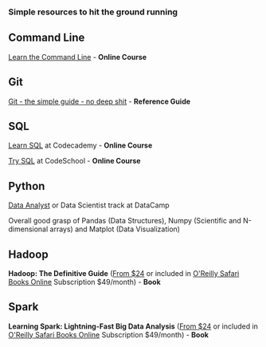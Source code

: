 ### Simple resources to hit the ground running

## Command Line
[Learn the Command Line](https://www.codecademy.com/learn/learn-the-command-line) - **Online Course**

## Git
[Git - the simple guide - no deep shit](http://rogerdudler.github.io/git-guide/) - **Reference Guide**

## SQL
[Learn SQL](https://www.codecademy.com/learn/learn-sql) at Codecademy - **Online Course**

[Try SQL](https://www.codeschool.com/learn/database) at CodeSchool - **Online Course**

## Python
[Data Analyst](https://www.datacamp.com/tracks/data-analyst-with-python) or Data Scientist track at DataCamp

Overall good grasp of Pandas (Data Structures), Numpy (Scientific and N-dimensional arrays) and Matplot (Data Visualization)

## Hadoop
**Hadoop: The Definitive Guide** ([From $24](https://www.amazon.com/Hadoop-Definitive-Storage-Analysis-Internet/dp/1491901632/ref=mt_paperback?_encoding=UTF8&me=) or included in [O'Reilly Safari Books Online](https://www.safaribooksonline.com/) Subscription $49/month) - **Book**

## Spark
**Learning Spark: Lightning-Fast Big Data Analysis** ([From $24](https://www.amazon.com/Hadoop-Definitive-Storage-Analysis-Internet/dp/1491901632/ref=mt_paperback?_encoding=UTF8&me=) or included in [O'Reilly Safari Books Online](https://www.safaribooksonline.com/) Subscription $49/month) - **Book**
